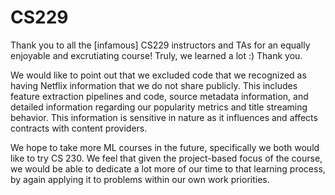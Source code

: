 # CS229

Thank you to all the [infamous] CS229 instructors and TAs for an equally enjoyable and excrutiating course! Truly, we learned a lot :) Thank you.

We would like to point out that we excluded code that we recognized as having Netflix information that we do not share publicly. This includes feature extraction pipelines and code, source metadata information, and detailed information regarding our popularity metrics and title streaming behavior. This information is sensitive in nature as it influences and affects contracts with content providers.

We hope to take more ML courses in the future, specifically we both would like to try CS 230. We feel that given the project-based focus of the course, we would be able to dedicate a lot more of our time to that learning process, by again applying it to problems within our own work priorities.
